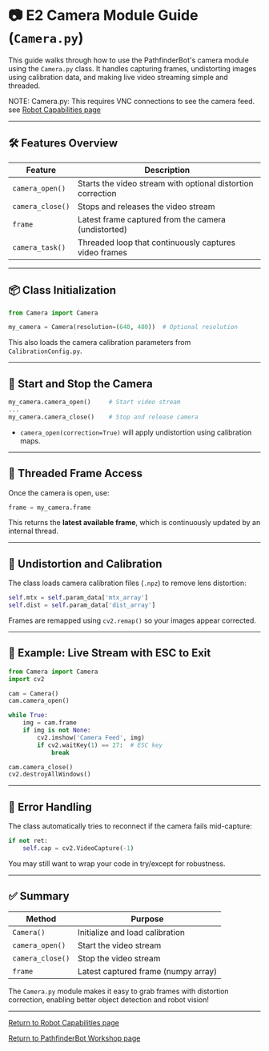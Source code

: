 
# 📷 E2 Camera Module Guide (`Camera.py`)

This guide walks through how to use the PathfinderBot's camera module using the `Camera.py` class. It handles capturing frames, undistorting images using calibration data, and making live video streaming simple and threaded.

NOTE: Camera.py: This requires VNC connections to see the camera feed. see [Robot Capabilities page](README.md)

---

## 🛠️ Features Overview

| Feature | Description |
|--------|-------------|
| `camera_open()` | Starts the video stream with optional distortion correction |
| `camera_close()` | Stops and releases the video stream |
| `frame` | Latest frame captured from the camera (undistorted) |
| `camera_task()` | Threaded loop that continuously captures video frames |

---

## 📦 Class Initialization

```python
from Camera import Camera

my_camera = Camera(resolution=(640, 480))  # Optional resolution
```

This also loads the camera calibration parameters from `CalibrationConfig.py`.

---

## 🎥 Start and Stop the Camera

```python
my_camera.camera_open()     # Start video stream
...
my_camera.camera_close()    # Stop and release camera
```

- `camera_open(correction=True)` will apply undistortion using calibration maps.

---

## 🧵 Threaded Frame Access

Once the camera is open, use:

```python
frame = my_camera.frame
```

This returns the **latest available frame**, which is continuously updated by an internal thread.

---

## 🔄 Undistortion and Calibration

The class loads camera calibration files (`.npz`) to remove lens distortion:

```python
self.mtx = self.param_data['mtx_array']
self.dist = self.param_data['dist_array']
```

Frames are remapped using `cv2.remap()` so your images appear corrected.

---

## 🧪 Example: Live Stream with ESC to Exit

```python
from Camera import Camera
import cv2

cam = Camera()
cam.camera_open()

while True:
    img = cam.frame
    if img is not None:
        cv2.imshow('Camera Feed', img)
        if cv2.waitKey(1) == 27:  # ESC key
            break

cam.camera_close()
cv2.destroyAllWindows()
```

---

## 🚫 Error Handling

The class automatically tries to reconnect if the camera fails mid-capture:

```python
if not ret:
    self.cap = cv2.VideoCapture(-1)
```

You may still want to wrap your code in try/except for robustness.

---

## ✅ Summary

| Method | Purpose |
|--------|---------|
| `Camera()` | Initialize and load calibration |
| `camera_open()` | Start the video stream |
| `camera_close()` | Stop the video stream |
| `frame` | Latest captured frame (numpy array) |

The `Camera.py` module makes it easy to grab frames with distortion correction, enabling better object detection and robot vision!

---
[Return to Robot Capabilities page](README.md)

[Return to PathfinderBot Workshop page](/README.md)


